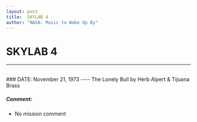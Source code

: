 ```yaml
---
layout: post
title:  SKYLAB 4
author: "NASA: Music to Wake Up By"
---
```


# SKYLAB 4
----
<br/>
### DATE: November 21, 1973
----
The Lonely Bull by Herb Alpert & Tijuana Brass

##### Comment:
* No mission comment
